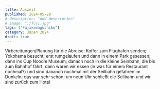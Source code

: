 ```yaml
---
title: Auszeit
published: 2024-05-28
# description: "Add description"
# image: "./fuji.jpg"
tags: ["Fujikawaguchiko"]
category: Japan 2024
draft: true
---
```


Virbereitungen/Planung für die Abreise: Koffer zum Flughafen senden; 
Yokohama besucht; erst rumgelaufen und dann in einem Park gesessen; dann ins Cup Noodle Museum; danach noch in die kleine Seinbahn, die bis zum Bahnhof fährt; dann waren wir essen (in was für einem Restaurant nochmal?) und sind dananch nochmal mit der Seilbahn gefahren im Dunkeln; das war sehr schön; um neun Uhr schließt die Seilbahn und wir sind zurück zum Hotel
